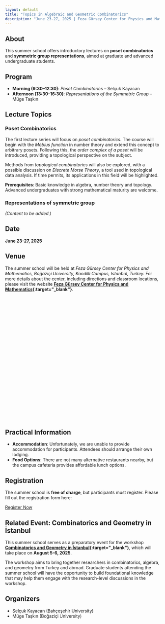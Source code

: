 ```yaml
---
layout: default
title: "Topics in Algebraic and Geometric Combinatorics"
description: "June 23-27, 2025 | Feza Gürsey Center for Physics and Mathematics"
---
```


## About  
This summer school offers introductory lectures on **poset combinatorics** and **symmetric group representations**, aimed at graduate and advanced undergraduate students. 

## Program  
- **Morning (9:30–12:30)**: *Poset Combinatorics* – Selçuk Kayacan  
- **Afternoon (13:30–16:30)**: *Representations of the Symmetric Group* – Müge Taşkın

## Lecture Topics  

### Poset Combinatorics  
The first lecture series will focus on *poset combinatorics*. The course will begin with the *Möbius function* in number theory and extend this concept to arbitrary posets. Following this, the *order complex of a poset* will be introduced, providing a topological perspective on the subject.  

Methods from *topological combinatorics* will also be explored, with a possible discussion on *Discrete Morse Theory*, a tool used in topological data analysis. If time permits, its applications in this field will be highlighted.  

**Prerequisites**: Basic knowledge in algebra, number theory and topology. Advanced undergraduates with strong mathematical maturity are welcome.

### Representations of symmetric group
*(Content to be added.)*

## Date
**June 23-27, 2025**

## Venue
The summer school will be held at *Feza Gürsey Center for Physics and Mathematics, Boğaziçi University, Kandilli Campus, Istanbul, Turkey.*
For more details about the center, including directions and classroom locations, please visit the website **[Feza Gürsey Center for Physics and Mathematics](https://fezagursey.bogazici.edu.tr/){:target="_blank"}**.
  
 
<!-- Leaflet CSS -->
<link rel="stylesheet" href="https://unpkg.com/leaflet@1.9.4/dist/leaflet.css" />

<!-- Leaflet JS -->
<script src="https://unpkg.com/leaflet@1.9.4/dist/leaflet.js"></script>

<div id="map" style="height: 400px;"></div>
<script src="assets/js/maps.js"></script> 

## Practical Information

  - **Accommodation**: Unfortunately, we are unable to provide accommodation for participants. Attendees should arrange their own lodging.
  - **Food Options**: There are not many alternative restaurants nearby, but the campus cafeteria provides affordable lunch options.

## Registration

The summer school is **free of charge**, but participants must register. Please fill out the registration form here:
   
<div class="center-button">
    <a href="https://docs.google.com/forms/d/e/1FAIpQLScsgZBZobejpVYhxrhrgjJHpCwiMsBVJueXuywPzdut1NWDOA/viewform?usp=preview" target="_blank" class="btn">Register Now</a>
</div>

## Related Event: Combinatorics and Geometry in İstanbul  

This summer school serves as a preparatory event for the workshop **[Combinatorics and Geometry in İstanbul](https://cg-istanbul.github.io/cgi2025/){:target="_blank"}**, which will take place on **August 5-6, 2025**.  

The workshop aims to bring together researchers in combinatorics, algebra, and geometry from Turkey and abroad. Graduate students attending the summer school will have the opportunity to build foundational knowledge that may help them engage with the research-level discussions in the workshop.  

## Organizers  
- Selçuk Kayacan (Bahçeşehir University)  
- Müge Taşkın (Boğaziçi University)  

